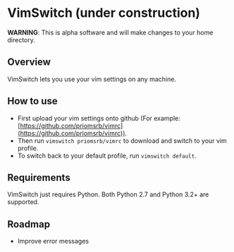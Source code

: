 # VimSwitch (under construction)

**WARNING**: This is alpha software and will make changes to your home directory.

## Overview
VimSwitch lets you use your vim settings on any machine.

## How to use
- First upload your vim settings onto github (For example: [https://github.com/priomsrb/vimrc](https://github.com/priomsrb/vimrc)).
- Then run `vimswitch priomsrb/vimrc` to download and switch to your vim profile.
- To switch back to your default profile, run `vimswitch default`.

## Requirements
VimSwitch just requires Python. Both Python 2.7 and Python 3.2+ are supported.

## Roadmap
- Improve error messages